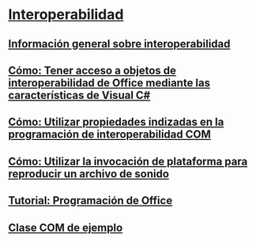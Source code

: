 # [Interoperabilidad](interoperability.md)
## [Información general sobre interoperabilidad](interoperability-overview.md)
## [Cómo: Tener acceso a objetos de interoperabilidad de Office mediante las características de Visual C#](how-to-access-office-onterop-objects.md)
## [Cómo: Utilizar propiedades indizadas en la programación de interoperabilidad COM](how-to-use-indexed-properties-in-com-interop-rogramming.md)
## [Cómo: Utilizar la invocación de plataforma para reproducir un archivo de sonido](how-to-use-platform-invoke-to-play-a-wave-file.md)
## [Tutorial: Programación de Office](walkthrough-office-programming.md)
## [Clase COM de ejemplo](example-com-class.md)
